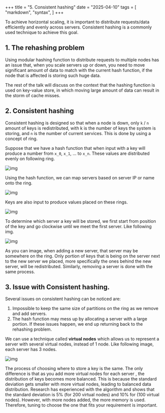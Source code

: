 +++
title = "5. Consistent hashing"
date = "2025-04-10"
tags = [
    "markdown",
    "syntax",
]
+++


To achieve horizontal scaling, it is important to distribute requests/data efficiently and evenly across servers. 
Consistent hashing is a commonly used technique to achieve this goal. 

## 1. The rehashing problem

Using modular hashing function to distribute requests to multiple nodes has an issue that, when you scale servers up or down,
you need to move significant amount of data to match with the current hash function, if the node that is affected is storing such huge data.

The rest of the talk will discuss on the context that the hashing function is used on key-value store, in which moving large amount 
of data can result in the storm of cache misses.

## 2. Consistent hashing
Consistent hashing is designed so that when a node is down, only `k` / `n` amount of keys is redistributed, with k is the number of keys the system is storing, and `n` is
the number of current services. This is done by using a concept of ring.

Suppose that we have a hash function that when input with a key will produce a number from `x_0`, `x_1`, ... to `x_n`. These values are distributed
evenly on following ring.

![img](/ring.png)


Using the hash function, we can map servers based on server IP or name onto the ring.

![img](/servers_on_ring.png)

Keys are also input to produce values placed on these rings.

![img](/complete_ring.png)

To determine which server a key will be stored, we first start from position of the key and go clockwise until we meet
the first server. Like following img.

![img](/map_key_ring.png)

As you can image, when adding a new server, that server may be somewhere on the ring. Only portion of keys that is being on the
server next to the new server we placed, more specifically the ones behind the new server, will be redistributed. Similarly, removing
a server is done with the same process.

## 3. Issue with Consistent hashing.
Several issues on consistent hashing can be noticed are:
1. Impossible to keep the same size of partitions on the ring as we remove and add servers.
2. The hash function may mess up by allocating a server with a large portion.
If these issues happen, we end up returning back to the rehashing problem.

We can use a technique called **virtual nodes** which allows us to represent a server with several virtual nodes, instead
of 1 node. Like following image, each server has 3 nodes.

![img](/virtual_node_ring.png)

The process of choosing where to store a key is the same. The only difference is that as you add more virtual nodes for each server
, the distribution of keys becomes more balanced. This is because the standard deviation gets smaller with 
more virtual nodes, leading to balanced data distribution. Research has experienced with the algorithm and
shows that the standard deviation is 5% (for 200 virtual nodes) and 10% for (100 virtual nodes). However, with more
nodes added, the more memory is used. Therefore, tuning to choose the one that fits your requirement is important.

